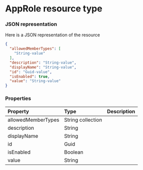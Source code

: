 # AppRole resource type



### JSON representation

Here is a JSON representation of the resource

<!-- {
  "blockType": "resource",
  "optionalProperties": [

  ],
  "@odata.type": "microsoft.graph.approle"
}-->

```json
{
  "allowedMemberTypes": [
    "String-value"
  ],
  "description": "String-value",
  "displayName": "String-value",
  "id": "Guid-value",
  "isEnabled": true,
  "value": "String-value"
}

```
### Properties
| Property	   | Type	|Description|
|:---------------|:--------|:----------|
|allowedMemberTypes|String collection||
|description|String||
|displayName|String||
|id|Guid||
|isEnabled|Boolean||
|value|String||

<!-- uuid: 2a26dfda-386f-44fa-9314-43c84179970b
2015-10-18 19:39:24 UTC -->
<!-- {
  "type": "#page.annotation",
  "description": "AppRole resource",
  "keywords": "",
  "section": "documentation",
  "tocPath": ""
}-->